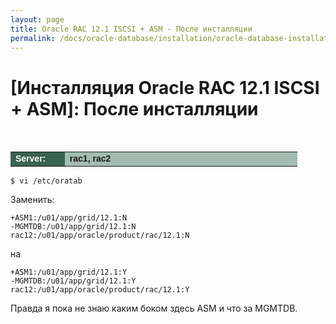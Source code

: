 ```yaml
---
layout: page
title: Oracle RAC 12.1 ISCSI + ASM - После инсталляции
permalink: /docs/oracle-database/installation/oracle-database-installation/distributed/rac/linux/6.7/oracle/12.1/iscsi-asm/post-installation-tasks/
---
```



# [Инсталляция Oracle RAC 12.1 ISCSI + ASM]: После инсталляции


<br/>


<table cellpadding="4" cellspacing="2" align="center" border="0" width="100%">

<tr>
<td style="color: rgb(255, 255, 255);" bgcolor="#386351" width="14%"><span style="font-family: Arial,Helvetica,sans-serif; font-size: 14px;"><strong>Server:</strong></span></td>
<td height="20" bgcolor="#a2bcb1" width="60%"><span style="font-family: Arial,Helvetica,sans-serif; font-size: 14px;"><strong>rac1, rac2</strong></span></td>
</tr>

</table>

	$ vi /etc/oratab

Заменить:

	+ASM1:/u01/app/grid/12.1:N
	-MGMTDB:/u01/app/grid/12.1:N
	rac12:/u01/app/oracle/product/rac/12.1:N


на

	+ASM1:/u01/app/grid/12.1:Y
	-MGMTDB:/u01/app/grid/12.1:Y
	rac12:/u01/app/oracle/product/rac/12.1:Y


Правда я пока не знаю каким боком здесь ASM и что за MGMTDB.
